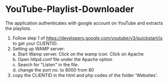 # YouTube-Playlist-Downloader
The application authenticates with google account on YouTube and extracts the playlists.
1. Follow step 1 of https://developers.google.com/youtube/v3/quickstart/js to get your CLIENTID.
2. Setting up WAMP server: <Br>
  a. Start Wamp server. Click on the wamp icon. Click on Apache <Br>
  b. Open httpd.conf file under the Apache option <Br>
  c. Search for "Listen" in the file. <Br>
  d. change the port no. to 8000 from 80 <Br>
3. copy the CLIENTID in the html and php codes of the folder 'Websites'.
